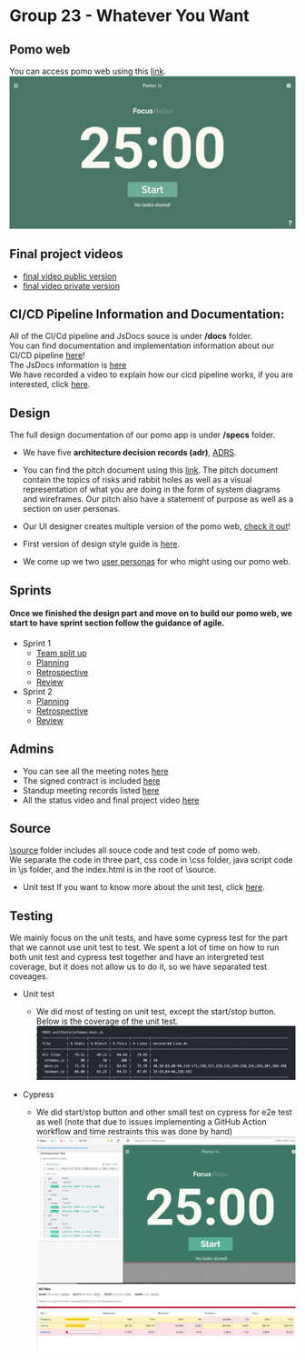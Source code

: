 # Group 23 - Whatever You Want

## Pomo web
You can access pomo web using this [link](https://zvidmarb.github.io/cse110-w21-group23/).
![pomoLayout](https://github.com/zvidmarb/cse110-w21-group23/blob/master/docs/media/pomoScreenShot.png)

## Final project videos
- [final video public version](https://www.youtube.com/watch?v=FrdpRCxJEmM&t=40s)
- [final video private version](https://www.youtube.com/watch?v=K8b0A2cKTTc&t=105s)

## CI/CD Pipeline Information and Documentation:
All of the CI/Cd pipeline and JsDocs souce is under **/docs** folder.\
You can find documentation and implementation information about our CI/CD pipeline [here](https://github.com/zvidmarb/cse110-w21-group23/blob/master/docs/cicd/index.md)!\
The JsDocs information is [here](https://zvidmarb.github.io/cse110-w21-group23/docs/jsdocs/global.html#changeButtonText)\
We have recorded a video to explain how our cicd pipeline works, if you are interested, click [here](https://youtu.be/PCaQwrHsKXg).

## Design

The full design documentation of our pomo app is under **/specs** folder.

- We have five **architecture decision records (adr)**,  [ADRS](https://github.com/zvidmarb/cse110-w21-group23/tree/master/specs/adrs).

- You can find the pitch document using this [link](https://github.com/zvidmarb/cse110-w21-group23/blob/master/specs/pitch/Pomodoro%20Pitch.pdf). The pitch document contain the topics of risks and rabbit holes as well as a visual representation of what you are doing in the form of system diagrams and wireframes. Our pitch also have a statement of purpose as well as a section on user personas. 

- Our UI designer creates multiple version of the pomo web, [check it out](https://github.com/zvidmarb/cse110-w21-group23/tree/master/specs/interface)!

- First version of design style guide is [here](https://github.com/zvidmarb/cse110-w21-group23/blob/master/specs/style/DesignGuidev1.pdf).

- We come up we two [user personas](https://github.com/zvidmarb/cse110-w21-group23/tree/master/specs/users) for who might using our pomo web.

## Sprints
#### Once we finished the design part and move on to build our pomo web, we start to have sprint section follow the guidance of agile.
- Sprint 1
  - [Team split up](https://github.com/zvidmarb/cse110-w21-group23/blob/master/admin/meetings/020921-sprint1TeamSplitUp.md)
  - [Planning](https://github.com/zvidmarb/cse110-w21-group23/blob/master/admin/meetings/021121-sprint1Planning.md)
  - [Retrospective](https://github.com/zvidmarb/cse110-w21-group23/blob/master/admin/meetings/021821-retrospective1.md)
  - [Review](https://github.com/zvidmarb/cse110-w21-group23/blob/master/admin/meetings/021821-sprint-1-review.md)
- Sprint 2
  - [Planning](https://github.com/zvidmarb/cse110-w21-group23/blob/master/admin/meetings/022121-sprint2Planning.md)
  - [Retrospective](https://github.com/zvidmarb/cse110-w21-group23/blob/master/admin/meetings/030521-retrospective2.md)
  - [Review](https://github.com/zvidmarb/cse110-w21-group23/blob/master/admin/meetings/030821-sprint-2-review.md)

## Admins
- You can see all the meeting notes [here](https://github.com/zvidmarb/cse110-w21-group23/tree/master/admin/meetings)
- The signed contract is included [here](https://github.com/zvidmarb/cse110-w21-group23/tree/master/admin/misc)
- Standup meeting records listed [here](https://github.com/zvidmarb/cse110-w21-group23/tree/master/admin/standup)
- All the status video and final project video [here](https://github.com/zvidmarb/cse110-w21-group23/tree/master/admin/videos)
## Source 
[\source](https://github.com/zvidmarb/cse110-w21-group23/tree/master/source) folder includes all souce code and test code of pomo web.\
We separate the code in three part, css code in \css folder, java script code in \js folder, and the index.html is in the root of \source.

- Unit test
If you want to know more about the unit test, click [here](https://github.com/zvidmarb/cse110-w21-group23/tree/master/source/unitTests).


## Testing
We mainly focus on the unit tests, and have some cypress test for the part that we cannot use unit test to test. We spent a lot of time on how to run both unit test and cypress test together and have an intergreted test coverage, but it does not allow us to do it, so we have separated test coveages.
- Unit test
  - We did most of testing on unit test, except the start/stop button. Below is the coverage of the unit test.\
   ![pomoLayout](https://github.com/zvidmarb/cse110-w21-group23/blob/master/docs/media/unitTest.png)

- Cypress
  - We did start/stop button and other small test on cypress for e2e test as well (note that due to issues implementing a GitHub Action workflow and time restraints this was done by hand)
  ![pomoLayout](https://github.com/zvidmarb/cse110-w21-group23/blob/master/docs/media/cypresstest.png)
  ![pomoLayout](https://github.com/zvidmarb/cse110-w21-group23/blob/master/docs/media/cypressCoverage.jpeg)

